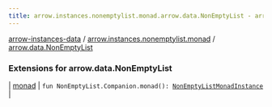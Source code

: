 ```yaml
---
title: arrow.instances.nonemptylist.monad.arrow.data.NonEmptyList - arrow-instances-data
---
```


[arrow-instances-data](../../index.html) / [arrow.instances.nonemptylist.monad](../index.html) / [arrow.data.NonEmptyList](./index.html)

### Extensions for arrow.data.NonEmptyList

| [monad](monad.html) | `fun NonEmptyList.Companion.monad(): `[`NonEmptyListMonadInstance`](../../arrow.instances/-non-empty-list-monad-instance/index.html) |

